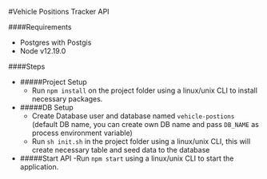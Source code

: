 
#Vehicle Positions Tracker API

####Requirements
- Postgres with Postgis
- Node v12.19.0

####Steps
- #####Project Setup
	- Run `npm install` on the project folder using a linux/unix CLI to install necessary packages.
- #####DB Setup
	- Create Database user and database named `vehicle-postions` (default DB name, you can create own DB name and pass `DB_NAME` as process environment variable)
	- Run `sh init.sh` in the project folder using a  linux/unix CLI, this will create necessary table and seed data to the database
- #####Start API
	-Run `npm start` using a  linux/unix CLI to start the application.